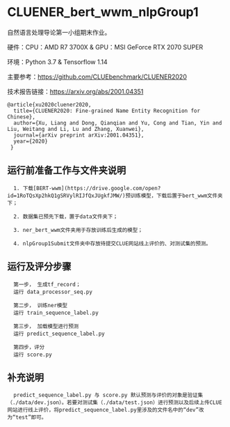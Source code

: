   # CLUENER_bert_wwm_nlpGroup1
  
  自然语言处理导论第一小组期末作业。
  
  硬件：CPU：AMD R7 3700X & GPU：MSI GeForce RTX 2070 SUPER
  
  环境：Python 3.7 & Tensorflow 1.14
  
  主要参考：https://github.com/CLUEbenchmark/CLUENER2020
  
  技术报告链接：https://arxiv.org/abs/2001.04351
  
  ```
  @article{xu2020cluener2020,
    title={CLUENER2020: Fine-grained Name Entity Recognition for Chinese},
    author={Xu, Liang and Dong, Qianqian and Yu, Cong and Tian, Yin and Liu, Weitang and Li, Lu and Zhang, Xuanwei},
    journal={arXiv preprint arXiv:2001.04351},
    year={2020}
   }
  ```
  ## 运行前准备工作与文件夹说明
      
      1. 下载[BERT-wwm](https://drive.google.com/open?id=1RoTQsXp2hkQ1gSRVylRIJfQxJUgkfJMW/)预训练模型，下载后置于bert_wwm文件夹下；
      
      2. 数据集已预先下载，置于data文件夹下；
      
      3. ner_bert_wwm文件夹用于存放训练后生成的模型；
      
      4. nlpGroup1Submit文件夹中存放待提交CLUE网站线上评价的、对测试集的预测。
      
  ## 运行及评分步骤
      
      第一步， 生成tf_record；
      运行 data_processor_seq.py
      
      第二步， 训练ner模型
      运行 train_sequence_label.py
       
      第三步， 加载模型进行预测
      运行 predict_sequence_label.py
      
      第四步，评分
      运行 score.py

  ## 补充说明
      
      predict_sequence_label.py 与 score.py 默认预测与评价的对象是验证集（./data/dev.json）。若要对测试集（./data/test.json）进行预测以及后续上传CLUE网站进行线上评价，将predict_sequence_label.py里涉及的文件名中的“dev”改为“test”即可。
